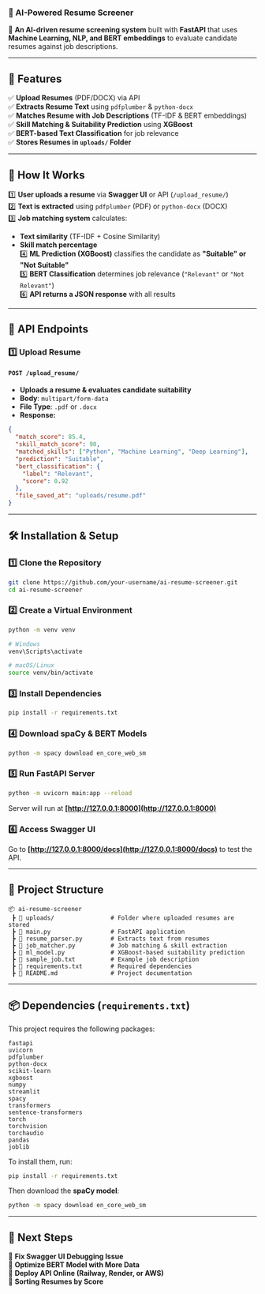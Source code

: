 ### **📄 AI-Powered Resume Screener**  

🚀 **An AI-driven resume screening system** built with **FastAPI** that uses **Machine Learning, NLP, and BERT embeddings** to evaluate candidate resumes against job descriptions.  

---

## **📌 Features**  
✅ **Upload Resumes** (PDF/DOCX) via API  
✅ **Extracts Resume Text** using `pdfplumber` & `python-docx`  
✅ **Matches Resume with Job Descriptions** (TF-IDF & BERT embeddings)  
✅ **Skill Matching & Suitability Prediction** using **XGBoost**  
✅ **BERT-based Text Classification** for job relevance  
✅ **Stores Resumes in `uploads/` Folder**  

---

## **🚀 How It Works**
1️⃣ **User uploads a resume** via **Swagger UI** or API (`/upload_resume/`)  
2️⃣ **Text is extracted** using `pdfplumber` (PDF) or `python-docx` (DOCX)  
3️⃣ **Job matching system** calculates:  
   - **Text similarity** (TF-IDF + Cosine Similarity)  
   - **Skill match percentage**  
4️⃣ **ML Prediction (XGBoost)** classifies the candidate as **"Suitable" or "Not Suitable"**  
5️⃣ **BERT Classification** determines job relevance (`"Relevant"` or `"Not Relevant"`)  
6️⃣ **API returns a JSON response** with all results  

---

## **📡 API Endpoints**
### **1️⃣ Upload Resume**
#### **`POST /upload_resume/`**
- **Uploads a resume & evaluates candidate suitability**  
- **Body**: `multipart/form-data`
- **File Type**: `.pdf` or `.docx`
- **Response:**
```json
{
  "match_score": 85.4,
  "skill_match_score": 90,
  "matched_skills": ["Python", "Machine Learning", "Deep Learning"],
  "prediction": "Suitable",
  "bert_classification": {
    "label": "Relevant",
    "score": 0.92
  },
  "file_saved_at": "uploads/resume.pdf"
}
```

---

## **🛠️ Installation & Setup**
### **1️⃣ Clone the Repository**
```bash
git clone https://github.com/your-username/ai-resume-screener.git
cd ai-resume-screener
```

### **2️⃣ Create a Virtual Environment**
```bash
python -m venv venv
```
```bash
# Windows
venv\Scripts\activate

# macOS/Linux
source venv/bin/activate
```

### **3️⃣ Install Dependencies**
```bash
pip install -r requirements.txt
```

### **4️⃣ Download spaCy & BERT Models**
```bash
python -m spacy download en_core_web_sm
```

### **5️⃣ Run FastAPI Server**
```bash
python -m uvicorn main:app --reload
```
Server will run at **[http://127.0.0.1:8000](http://127.0.0.1:8000)**

### **6️⃣ Access Swagger UI**
Go to **[http://127.0.0.1:8000/docs](http://127.0.0.1:8000/docs)** to test the API.

---

## **📂 Project Structure**
```
📦 ai-resume-screener
 ┣ 📂 uploads/                # Folder where uploaded resumes are stored
 ┣ 📜 main.py                 # FastAPI application
 ┣ 📜 resume_parser.py        # Extracts text from resumes
 ┣ 📜 job_matcher.py          # Job matching & skill extraction
 ┣ 📜 ml_model.py             # XGBoost-based suitability prediction
 ┣ 📜 sample_job.txt          # Example job description
 ┣ 📜 requirements.txt        # Required dependencies
 ┣ 📜 README.md               # Project documentation
```

---

## **📦 Dependencies (`requirements.txt`)**
This project requires the following packages:
```
fastapi
uvicorn
pdfplumber
python-docx
scikit-learn
xgboost
numpy
streamlit
spacy
transformers
sentence-transformers
torch
torchvision
torchaudio
pandas
joblib
```
To install them, run:
```bash
pip install -r requirements.txt
```
Then download the **spaCy model**:
```bash
python -m spacy download en_core_web_sm
```

---

## **🔮 Next Steps**
🔲 **Fix Swagger UI Debugging Issue**  
🔲 **Optimize BERT Model with More Data**  
🔲 **Deploy API Online (Railway, Render, or AWS)**  
🔲 **Sorting Resumes by Score** 